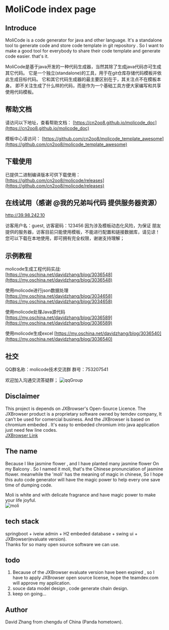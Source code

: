 # MoliCode index page

## Introduce

MoliCode  is a code generator for java and other language. It's a standalone tool to generate code and store code template in git repository . So I want to make a good tool for everybody to share their code template and generate code easier. that's it.

MoliCode是基于java开发的一种代码生成器，当然其除了生成java代码亦可生成其它代码。 它是一个独立(standalone)的工具，用于在git仓库存储代码模板并依此生成目标代码。 它和其它代码生成器的最主要区别在于，其关注点不在模板本身。 即不关注生成了什么样的代码，而是作为一个基础工具方便大家编写和共享使用代码模板。

## 帮助文档
请访问以下地址，查看帮助文档：
[https://cn2oo8.github.io/molicode_doc](https://cn2oo8.github.io/molicode_doc)

模板中心请访问：
[https://github.com/cn2oo8/molicode_template_awesome](https://github.com/cn2oo8/molicode_template_awesome)

## 下载使用
已提供二进制编译版本可供下载使用：
[https://github.com/cn2oo8/molicode/releases](https://github.com/cn2oo8/molicode/releases)

## 在线试用（感谢 @我的兄弟叫代码  提供服务器资源）
http://39.98.242.10

访客用户名：guest, 访客密码：123456
因为涉及模板动态化风险，为保证 朋友提供的服务器，访客目前只能使用模板，不能进行配置和链接数据库，请见谅！
您可以下载在本地使用，即可拥有完全权限，谢谢支持理解；


## 示例教程
molicode生成工程代码实战: [https://my.oschina.net/davidzhang/blog/3036548](https://my.oschina.net/davidzhang/blog/3036548)

使用molicode进行json数据处理 [https://my.oschina.net/davidzhang/blog/3034658](https://my.oschina.net/davidzhang/blog/3034658) 

使用molicode处理Java源代码 [https://my.oschina.net/davidzhang/blog/3036589](https://my.oschina.net/davidzhang/blog/3036589) 

使用molicode生成excel [https://my.oschina.net/davidzhang/blog/3036540](https://my.oschina.net/davidzhang/blog/3036540) 

## 社交
QQ群名称：molicode技术交流群   群号：753207541

欢迎加入沟通交流答疑群；
![qqGroup](https://cn2oo8.github.io/molicode_doc/assets/img/qqgroup.0504d5b5.png)



## Disclaimer
This project is depends on JXBrowser's Open-Source Licence. The JXBrowser product is a proprietary software owned by temdev company, It can't be used for comercial business. 
And the JXBrowser is based on chromium embeded . It's easy to embeded chromium into java application just need few line codes.  
[JXBrowser Link](https://www.teamdev.com/jxbrowser "JXBrowser Link")
## The name 
Because I like jasmine flower , and I have planted many jasmine flower On my Balcony . So I named it moli, that's the Chinese pronunciation of jasmine flower. meanwhile the 'moli' has the meaning of magic in chinese, So I hope this auto code generator will have the magic power to help every one save time of dumping code.
                                                                                                       
 Moli is white and with delicate fragrance and have magic power to make your life joyful.            
![moli](https://gss1.bdstatic.com/-vo3dSag_xI4khGkpoWK1HF6hhy/baike/s%3D220/sign=9e591fcb520fd9f9a417526b152cd42b/8c1001e93901213fcdaf7e6b57e736d12e2e95ec.jpg)

## tech stack
springboot + iveiw admin + H2 embeded database + swing ui + JXBrowser(evaluate version).  
Thanks for so many open source software we can use. 

## todo
1. Because of the JXBrowser evaluate version have been expired , so I have to apply JXBrowser open source license, hope the teamdev.com will approve my application.
2. souce data model design , code generate chain design.
3. keep on going...

## Author
David Zhang from chengdu of China (Panda hometown).



